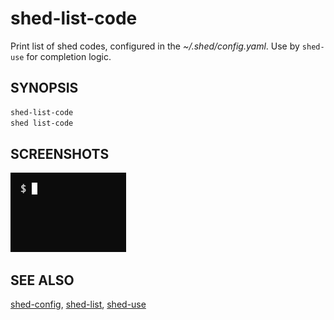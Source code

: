 # shed-list-code

Print list of shed codes, configured in the _~/.shed/config.yaml_. Use by `shed-use` for completion logic.

## SYNOPSIS

```bash
shed-list-code
shed list-code
```

## SCREENSHOTS

![shed-list-code](shed-list-code.gif "shed-list-code")

## SEE ALSO

[shed-config](shed-config.md), [shed-list](shed-list.md), [shed-use](shed-use.md)
